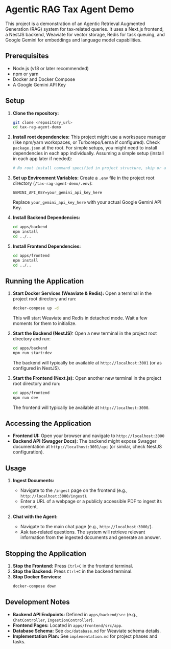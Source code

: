 # Agentic RAG Tax Agent Demo

This project is a demonstration of an Agentic Retrieval Augmented Generation (RAG) system for tax-related queries. It uses a Next.js frontend, a NestJS backend, Weaviate for vector storage, Redis for task queuing, and Google Gemini for embeddings and language model capabilities.

## Prerequisites

- Node.js (v18 or later recommended)
- npm or yarn
- Docker and Docker Compose
- A Google Gemini API Key

## Setup

1.  **Clone the repository:**
    ```bash
    git clone <repository_url>
    cd tax-rag-agent-demo
    ```

2.  **Install root dependencies:**
    This project might use a workspace manager (like npm/yarn workspaces, or Turborepo/Lerna if configured). Check `package.json` at the root. For simple setups, you might need to install dependencies in each app individually.
    Assuming a simple setup (install in each app later if needed):
    ```bash
    # No root install command specified in project structure, skip or adapt as needed
    ```

3.  **Set up Environment Variables:**
    Create a `.env` file in the project root directory (`/tax-rag-agent-demo/.env`):
    ```env
    GEMINI_API_KEY=your_gemini_api_key_here
    ```
    Replace `your_gemini_api_key_here` with your actual Google Gemini API Key.

4.  **Install Backend Dependencies:**
    ```bash
    cd apps/backend
    npm install
    cd ../..
    ```

5.  **Install Frontend Dependencies:**
    ```bash
    cd apps/frontend
    npm install
    cd ../..
    ```

## Running the Application

1.  **Start Docker Services (Weaviate & Redis):**
    Open a terminal in the project root directory and run:
    ```bash
    docker-compose up -d
    ```
    This will start Weaviate and Redis in detached mode. Wait a few moments for them to initialize.

2.  **Start the Backend (NestJS):**
    Open a new terminal in the project root directory and run:
    ```bash
    cd apps/backend
    npm run start:dev
    ```
    The backend will typically be available at `http://localhost:3001` (or as configured in NestJS).

3.  **Start the Frontend (Next.js):**
    Open another new terminal in the project root directory and run:
    ```bash
    cd apps/frontend
    npm run dev
    ```
    The frontend will typically be available at `http://localhost:3000`.

## Accessing the Application

-   **Frontend UI:** Open your browser and navigate to `http://localhost:3000`
-   **Backend API (Swagger Docs):** The backend might expose Swagger documentation at `http://localhost:3001/api` (or similar, check NestJS configuration).

## Usage

1.  **Ingest Documents:**
    -   Navigate to the `/ingest` page on the frontend (e.g., `http://localhost:3000/ingest`).
    -   Enter a URL of a webpage or a publicly accessible PDF to ingest its content.

2.  **Chat with the Agent:**
    -   Navigate to the main chat page (e.g., `http://localhost:3000/`).
    -   Ask tax-related questions. The system will retrieve relevant information from the ingested documents and generate an answer.

## Stopping the Application

1.  **Stop the Frontend:** Press `Ctrl+C` in the frontend terminal.
2.  **Stop the Backend:** Press `Ctrl+C` in the backend terminal.
3.  **Stop Docker Services:**
    ```bash
    docker-compose down
    ```

## Development Notes

-   **Backend API Endpoints:** Defined in `apps/backend/src` (e.g., `ChatController`, `IngestionController`).
-   **Frontend Pages:** Located in `apps/frontend/src/app`.
-   **Database Schema:** See `doc/database.md` for Weaviate schema details.
-   **Implementation Plan:** See `implementation.md` for project phases and tasks.
